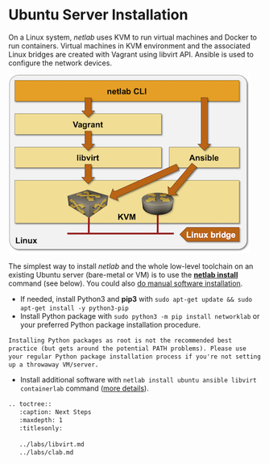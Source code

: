 # Ubuntu Server Installation

On a Linux system, *netlab* uses KVM to run virtual machines and Docker to run containers. Virtual machines in KVM environment and the associated Linux bridges are created with Vagrant using libvirt API. Ansible is used to configure the network devices.

![netlab-tools on Linux](linux-architecture.png)

The simplest way to install *netlab* and the whole low-level toolchain on an existing Ubuntu server (bare-metal or VM) is to use the **[netlab install](../netlab/install.md)** command (see below). You could also [do manual software installation](linux.md).

* If needed, install Python3 and **pip3** with `sudo apt-get update && sudo apt-get install -y python3-pip`
* Install Python package with `sudo python3 -m pip install networklab` or your preferred Python package installation procedure.

```{tip}
Installing Python packages as root is not the recommended best practice (but gets around the potential PATH problems). Please use your regular Python package installation process if you're not setting up a throwaway VM/server.
```

* Install additional software with `netlab install ubuntu ansible libvirt containerlab` command ([more details](../netlab/install.md)).

```eval_rst
.. toctree::
   :caption: Next Steps
   :maxdepth: 1
   :titlesonly:

   ../labs/libvirt.md
   ../labs/clab.md
```
